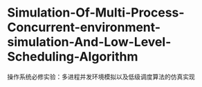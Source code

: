 # Simulation-Of-Multi-Process-Concurrent-environment-simulation-And-Low-Level-Scheduling-Algorithm
操作系统必修实验：多进程并发环境模拟以及低级调度算法的仿真实现
